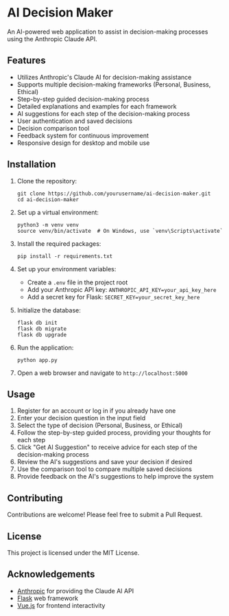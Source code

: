 # AI Decision Maker

An AI-powered web application to assist in decision-making processes using the Anthropic Claude API.

## Features

- Utilizes Anthropic's Claude AI for decision-making assistance
- Supports multiple decision-making frameworks (Personal, Business, Ethical)
- Step-by-step guided decision-making process
- Detailed explanations and examples for each framework
- AI suggestions for each step of the decision-making process
- User authentication and saved decisions
- Decision comparison tool
- Feedback system for continuous improvement
- Responsive design for desktop and mobile use

## Installation

1. Clone the repository:
   ```
   git clone https://github.com/yourusername/ai-decision-maker.git
   cd ai-decision-maker
   ```

2. Set up a virtual environment:
   ```
   python3 -m venv venv
   source venv/bin/activate  # On Windows, use `venv\Scripts\activate`
   ```

3. Install the required packages:
   ```
   pip install -r requirements.txt
   ```

4. Set up your environment variables:
   - Create a `.env` file in the project root
   - Add your Anthropic API key: `ANTHROPIC_API_KEY=your_api_key_here`
   - Add a secret key for Flask: `SECRET_KEY=your_secret_key_here`

5. Initialize the database:
   ```
   flask db init
   flask db migrate
   flask db upgrade
   ```

6. Run the application:
   ```
   python app.py
   ```

7. Open a web browser and navigate to `http://localhost:5000`

## Usage

1. Register for an account or log in if you already have one
2. Enter your decision question in the input field
3. Select the type of decision (Personal, Business, or Ethical)
4. Follow the step-by-step guided process, providing your thoughts for each step
5. Click "Get AI Suggestion" to receive advice for each step of the decision-making process
6. Review the AI's suggestions and save your decision if desired
7. Use the comparison tool to compare multiple saved decisions
8. Provide feedback on the AI's suggestions to help improve the system

## Contributing

Contributions are welcome! Please feel free to submit a Pull Request.

## License

This project is licensed under the MIT License.

## Acknowledgements

- [Anthropic](https://www.anthropic.com) for providing the Claude AI API
- [Flask](https://flask.palletsprojects.com/) web framework
- [Vue.js](https://vuejs.org/) for frontend interactivity